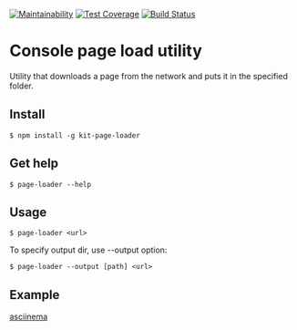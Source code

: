 [![Maintainability](https://api.codeclimate.com/v1/badges/65689336d48da74cb617/maintainability)](https://codeclimate.com/github/kitXIII/project-lvl3-s310/maintainability)
[![Test Coverage](https://api.codeclimate.com/v1/badges/65689336d48da74cb617/test_coverage)](https://codeclimate.com/github/kitXIII/project-lvl3-s310/test_coverage) [![Build Status](https://travis-ci.org/kitXIII/project-lvl3-s310.svg?branch=master)](https://travis-ci.org/kitXIII/project-lvl3-s310)

# Console page load utility


Utility that downloads a page from the network and puts it in the specified folder.


## Install


`$ npm install -g kit-page-loader`


## Get help


`$ page-loader --help`


## Usage


`$ page-loader <url>`

To specify output dir, use --output option:

`$ page-loader --output [path] <url>`


## Example


[asciinema](https://asciinema.org/a/199777)
